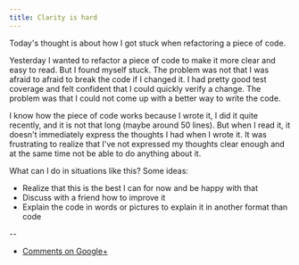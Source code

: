 ```yaml
---
title: Clarity is hard
---
```


Today's thought is about how I got stuck when refactoring a piece of code.

Yesterday I wanted to refactor a piece of code to make it more clear and easy
to read. But I found myself stuck. The problem was not that I was afraid to
afraid to break the code if I changed it. I had pretty good test coverage and
felt confident that I could quickly verify a change. The problem was that I
could not come up with a better way to write the code.

I know how the piece of code works because I wrote it, I did it quite recently,
and it is not that long (maybe around 50 lines). But when I read it, it doesn't
immediately express the thoughts I had when I wrote it. It was frustrating to
realize that I've not expressed my thoughts clear enough and at the same time
not be able to do anything about it.

What can I do in situations like this? Some ideas:

- Realize that this is the best I can for now and be happy with that
- Discuss with a friend how to improve it
- Explain the code in words or pictures to explain it in another format than
  code

--

* [Comments on Google+](https://plus.google.com/112175093836850283531/posts/1AS3ivC6Yi9)
